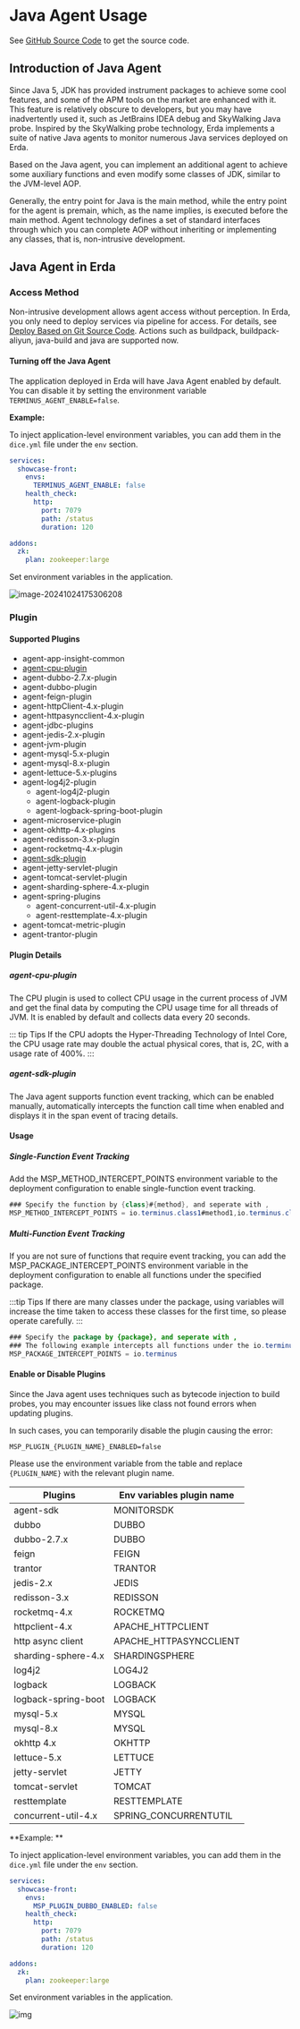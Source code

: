 # Java Agent Usage

See [GitHub Source Code](https://github.com/erda-project/erda-java-extensions) to get the source code.

## Introduction of Java Agent
Since Java 5, JDK has provided instrument packages to achieve some cool features, and some of the APM tools on the market are enhanced with it. This feature is relatively obscure to developers, but you may have inadvertently used it, such as JetBrains IDEA debug and SkyWalking Java probe. Inspired by the SkyWalking probe technology, Erda implements a suite of native Java agents to monitor numerous Java services deployed on Erda.

Based on the Java agent, you can implement an additional agent to achieve some auxiliary functions and even modify some classes of JDK, similar to the JVM-level AOP.

Generally, the entry point for Java is the main method, while the entry point for the agent is premain, which, as the name implies, is executed before the main method. Agent technology defines a set of standard interfaces through which you can complete AOP without inheriting or implementing any classes, that is, non-intrusive development.

## Java Agent in Erda

### Access Method
Non-intrusive development allows agent access without perception. In Erda, you only need to deploy services via pipeline for access. For details, see [Deploy Based on Git Source Code](../../../dop/examples/deploy/deploy-from-git.md). Actions such as buildpack, buildpack-aliyun, java-build and java are supported now.

#### Turning off the Java Agent

The application deployed in Erda will have Java Agent enabled by default. You can disable it by setting the environment variable `TERMINUS_AGENT_ENABLE=false`.

**Example:**

To inject application-level environment variables, you can add them in the `dice.yml` file under the `env` section.

```yaml
services:
  showcase-front:
    envs:
      TERMINUS_AGENT_ENABLE: false
    health_check:
      http:
        port: 7079
        path: /status
        duration: 120

addons:
  zk:
    plan: zookeeper:large
```

Set environment variables in the application.

![image-20241024175306208](http://terminus-paas.oss-cn-hangzhou.aliyuncs.com/paas-doc/2024/10/24/e467ab6b-04c4-4e74-8b36-9e63a4e6ac73.png)

### Plugin

#### Supported Plugins
- agent-app-insight-common
- [agent-cpu-plugin](#agent-cpu-plugin)
- agent-dubbo-2.7.x-plugin
- agent-dubbo-plugin
- agent-feign-plugin
- agent-httpClient-4.x-plugin
- agent-httpasyncclient-4.x-plugin
- agent-jdbc-plugins
- agent-jedis-2.x-plugin
- agent-jvm-plugin
- agent-mysql-5.x-plugin
- agent-mysql-8.x-plugin
- agent-lettuce-5.x-plugins
- agent-log4j2-plugin
   - agent-log4j2-plugin
   - agent-logback-plugin
   - agent-logback-spring-boot-plugin
- agent-microservice-plugin
- agent-okhttp-4.x-plugins
- agent-redisson-3.x-plugin
- agent-rocketmq-4.x-plugin
- [agent-sdk-plugin](#agent-sdk-plugin)
- agent-jetty-servlet-plugin
- agent-tomcat-servlet-plugin
- agent-sharding-sphere-4.x-plugin
- agent-spring-plugins
   - agent-concurrent-util-4.x-plugin
   - agent-resttemplate-4.x-plugin
- agent-tomcat-metric-plugin
- agent-trantor-plugin

#### Plugin Details

##### agent-cpu-plugin
The CPU plugin is used to collect CPU usage in the current process of JVM and get the final data by computing the CPU usage time for all threads of JVM. It is enabled by default and collects data every 20 seconds.

::: tip Tips
If the CPU adopts the Hyper-Threading Technology of Intel Core, the CPU usage rate may double the actual physical cores, that is, 2C, with a usage rate of 400%.
:::

##### agent-sdk-plugin
The Java agent supports function event tracking, which can be enabled manually, automatically intercepts the function call time when enabled and displays it in the span event of tracing details.

#### Usage

##### Single-Function Event Tracking

Add the MSP_METHOD_INTERCEPT_POINTS environment variable to the deployment configuration to enable single-function event tracking.
```java
### Specify the function by {class}#{method}, and seperate with ,
MSP_METHOD_INTERCEPT_POINTS = io.terminus.class1#method1,io.terminus.class2#method2
```

##### Multi-Function Event Tracking

If you are not sure of functions that require event tracking, you can add the MSP_PACKAGE_INTERCEPT_POINTS environment variable in the deployment configuration to enable all functions under the specified package.

:::tip Tips
If there are many classes under the package, using variables will increase the time taken to access these classes for the first time, so please operate carefully.
:::

```java
### Specify the package by {package}, and seperate with ,
### The following example intercepts all functions under the io.terminus package
MSP_PACKAGE_INTERCEPT_POINTS = io.terminus
```

#### Enable or Disable Plugins

Since the Java agent uses techniques such as bytecode injection to build probes, you may encounter issues like class not found errors when updating plugins.

In such cases, you can temporarily disable the plugin causing the error:

```
MSP_PLUGIN_{PLUGIN_NAME}_ENABLED=false
```

Please use the environment variable from the table and replace `{PLUGIN_NAME}` with the relevant plugin name.

| Plugins             | Env variables plugin name |
| ------------------- | ------------------------- |
| agent-sdk           | MONITORSDK                |
| dubbo               | DUBBO                     |
| dubbo-2.7.x         | DUBBO                     |
| feign               | FEIGN                     |
| trantor             | TRANTOR                   |
| jedis-2.x           | JEDIS                     |
| redisson-3.x        | REDISSON                  |
| rocketmq-4.x        | ROCKETMQ                  |
| httpclient-4.x      | APACHE_HTTPCLIENT         |
| http async client   | APACHE_HTTPASYNCCLIENT    |
| sharding-sphere-4.x | SHARDINGSPHERE            |
| log4j2              | LOG4J2                    |
| logback             | LOGBACK                   |
| logback-spring-boot | LOGBACK                   |
| mysql-5.x           | MYSQL                     |
| mysql-8.x           | MYSQL                     |
| okhttp 4.x          | OKHTTP                    |
| lettuce-5.x         | LETTUCE                   |
| jetty-servlet       | JETTY                     |
| tomcat-servlet      | TOMCAT                    |
| resttemplate        | RESTTEMPLATE              |
| concurrent-util-4.x | SPRING_CONCURRENTUTIL     |

**Example: **

To inject application-level environment variables, you can add them in the `dice.yml` file under the `env` section.

```yaml
services:
  showcase-front:
    envs:
      MSP_PLUGIN_DUBBO_ENABLED: false
    health_check:
      http:
        port: 7079
        path: /status
        duration: 120

addons:
  zk:
    plan: zookeeper:large
```

Set environment variables in the application.

![img](http://terminus-paas.oss-cn-hangzhou.aliyuncs.com/paas-doc/2024/10/24/6815cae0-4561-4ae2-af34-900d63e61cbd.png)
